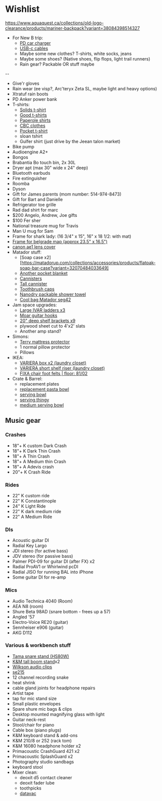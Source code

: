 # Wishlist

https://www.aquaquest.ca/collections/old-logo-clearance/products/mariner-backpack?variant=38084398514327

- For New B trip:
  - [PD car charger](https://www.amazon.ca/Charger-INIU-All-Metal-Adapter-Samsung/dp/B08VNWF24S/)
  - [USB-c cables](https://www.amazon.ca/JianHan-Charging-Samsung-MacBook-Charger/dp/B08R7BSVZK/)
  - Maybe some new clothes? T-shirts, white socks, jeans
  - Maybe some shoes? (Native shoes, flip flops, light trail runners)
  - Rain gear? Packable OR stuff maybe

--

- Give'r gloves
- Rain wear (ee visp?, Arc'teryx Zeta SL, maybe light and heavy options)
- Xtratuf rain boots
- PD Anker power bank
- T-shirts:
  - [Solids t-shirt](https://solids.bandcamp.com/merch)
  - [Good t-shirts](https://us.kowtowclothing.com/)
  - [Paperole shirts](https://www.paperole.com/)
  - [CBC clothes](https://retrokid.ca/collections/cbc-retro)
  - [Pocket t-shirt](https://pochesetfils.com/pages/homme)
  - sloan tshirt
  - Gulfer shirt (just drive by the Jeean talon market)
- Bike pump
- Audioengine A2+
- Bongos
- Brabantia Bo touch bin, 2x 30L
- Dryer apt (max 30" wide x 24" deep)
- Bluetooth earbuds
- Fire extinguisher
- Roomba
- Dyson
- Gift for James parents (mom number: 514-974-8473)
- Gift for Bart and Danielle
- Refrigerator toe grille
- Rad dad shirt for marc
- $200 Angelo, Andrew, Joe gifts
- $100 Fer sher
- National treasure mug for Travis
- Man U mug for Sam
- Frame for shark lady: (16 3/4" x 15", 16" x 18 1/2: with mat)
- [Frame for belgrade map (approx 23.5" x 16.5")](https://www.arttoframe.com/23x15-Satin-White-Frame-picture-frame/FRBW26074?page_type=E)
- [canon ae1 lens cover](https://wwwl.ebay.ca/itm/402819162597?hash=item5dc9e4a1e5:g:-WEAAOSwjsZcp4Zk)
- Matador stuff:
  - [Soap case x2][https://matadorup.com/collections/accessories/products/flatpak-soap-bar-case?variant=32070484033649]
  - [Another pocket blanket](https://matadorup.com/collections/accessories/products/pocket-blanket)
  - [Cannisters](https://matadorup.com/collections/accessories/products/waterproof-travel-canister-100ml)
  - [Tall cannister](https://matadorup.com/collections/accessories/products/waterproof-travel-canister-small)
  - [Toothbrush caps](https://matadorup.com/collections/accessories/products/toothbrush-caps)
  - [Nanodry packable shower towel](https://matadorup.com/collections/travel-towels/products/nanodry-shower-towel-large)
  - [Cool bag Matador seg42](https://matadorup.com/collections/packable-bags/products/seg42-travel-pack)
- Jam space upgrades:
  - [Large IVAR ladders x3](https://www.ikea.com/ca/en/p/ivar-side-unit-87489409/)
  - [Moar guitar hooks](https://www.amazon.ca/Guitar-Ohuhu-Electric-Acoustic-Ukulele/dp/B07ZCJ2XD2/)
  - [20" deep shelf brackets x9](https://www.homedepot.ca/product/everbilt-20-inch-heavy-duty-bracket-in-white/1000676069)
  - plywood sheet cut to 4'x2' slats
  - Another amp stand?
- Simons:
  - [Terry mattress protector](https://www.simons.ca/en/bedroom/mattress-covers/terry-mattress-protector--9963-8122140?catId=6801&colourId=10)
  - 1 normal pillow protector
  - Pillows
- IKEA:
  - [VARIERA box x2 (laundry closet)](https://www.ikea.com/ca/en/p/variera-box-black-80471044/)
  - [VARIERA short shelf riser (laundry closet)](https://www.ikea.com/ca/en/p/variera-shelf-insert-white-80136622/)
  - [FIXA chair foot felts | floor: 81/02](https://www.ikea.com/ca/en/p/fixa-stick-on-floor-protectors-set-of-20-gray-00431151/)
- Crate & Barrel:
  - replacement plates
  - [replacement pasta bowl](https://www.crateandbarrel.com/marin-matte-black-low-pasta-bowl/s467282)
  - [serving bowl](https://www.crateandbarrel.com/oven-to-table-serving-bowl-with-trivet/s441270)
  - [serving thingy](https://www.crateandbarrel.com/oven-to-table-two-part-dish-with-trivet/s244757)
  - [medium serving bowl](https://www.crateandbarrel.com/carson-medium-acacia-serving-bowl/s515602)

## Music gear

### Crashes

- 18"+ K custom Dark Crash
- 18"+ K Dark Thin Crash
- 18"+ A Thin Crash
- 18"+ A Medium thin Crash
- 18"+ A Adevis crash
- 20"+ K Crash Ride

### Rides

- 22" K custom ride
- 22" K Constantinople
- 24" K Light Ride
- 22" K dark medium ride
- 22" A Medium Ride

### DIs

- Acoustic guitar DI
- Radial Key Largo
- JDI stereo (for active bass)
- JDV stereo (for passive bass)
- Palmer PDI-09 for guitar DI (after FX) x2
- Radial ProAV1 or Whirlwind pcDI
- Radial JISO for running BAL into iPhone
- Some guitar DI for re-amp

### Mics

- Audio Technica 4040 (Room)
- AEA N8 (room)
- Shure Beta 98AD (snare bottom - frees up a 57)
- Angled '57
- Electro-Voice RE20 (guitar)
- Sennheiser e906 (guitar)
- AKG D112

### Various & workbench stuff

- [Tama snare stand (HS80W)](https://www.timpano-percussion.com/us/pied-de-caisse-claire-tama-roadpro-hs80w.html?id=43102689)
- [K&M tall boom stand](http://www.economik.com/km/21021-black/)x2
- [Wilkson audio clips](https://www.soundonsound.com/reviews/wilkinson-audio-mic-clips)
- [se215](https://www.shure.com/en-US/products/earphones/se215)
- 12 channel recording snake
- heat shrink
- cable gland joints for headphone repairs
- Artist tape
- tap for mic stand size
- Small plastic envelopes
- Spare shure mic bags & clips
- Desktop mounted magnifying glass with light
- Guitar neck-rest
- Stool/chair for piano
- Cable box (piano plugs)
- K&M keyboard stand & add-ons
- K&M 210/8 or 252 (rack tom)
- K&M 16080 headphone holder x2
- Primacoustic CrashGuard 421 x2
- Primacoustic SplashGuard x2
- Photography studio sandbags
- keyboard stool
- Mixer clean:
  - deoxit d5 contact cleaner
  - deoxit fader lube
  - toothpicks
  - [datavac](https://www.amazon.ca/Metrovac-Datavac-Electric-Duster-Alternative/dp/B008ORVV36/)
